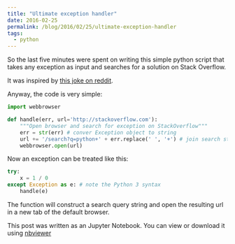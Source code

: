```yaml
---
title: "Ultimate exception handler"
date: 2016-02-25
permalink: /blog/2016/02/25/ultimate-exception-handler
tags:
  - python
---
```


So the last five minutes were spent on writing this simple python script that takes any exception as input and searches for a solution on Stack Overflow.

It was inspired by [this joke on reddit](https://www.reddit.com/r/ProgrammerHumor/comments/45oyre/the_ultimate_php_exception_handler).

Anyway, the code is very simple:

```python
import webbrowser

def handle(err, url='http://stackoverflow.com'):
    """Open browser and search for exception on StackOverflow"""
    err = str(err) # conver Exception object to string
    url += '/search?q=python+' + err.replace(' ', '+') # join search string
    webbrowser.open(url)
```

Now an exception can be treated like this:

```python
try:
    x = 1 / 0
except Exception as e: # note the Python 3 syntax
    handle(e)
```

The function will construct a search query string and open the resulting url in a new tab of the default browser.

This post was written as an Jupyter Notebook. You can view or download it using [nbviewer](http://nbviewer.ipython.org/github/dennissergeev/dennissergeev.github.io/blob/master/_blog/_notebooks/2016-02-25-ultimate-exception-handler.ipynb)

